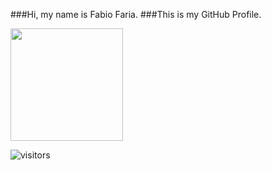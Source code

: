 ###Hi, my name is Fabio Faria.
###This is my GitHub Profile.

<!--START_SECTION:waka-->
<!--END_SECTION:waka-->

<img height="180em" src="https://github-readme-stats.vercel.app/api?username=fabiofa87&show_icons=true&hide_border=true&&count_private=true&include_all_commits=true" />

![visitors](https://visitor-badge.glitch.me/badge?page_id=fabiofa87.id)
